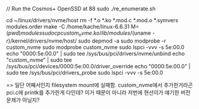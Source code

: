 // Run the Cosmos+ OpenSSD at 88
sudo ./re_enumerate.sh

cd ~/linux/drivers/nvme/host
rm -f *.o *.ko *.mod.c *.mod.o *.symvers modules.order
make -C /home/kache/linux-6.6.31 M=$(pwd) modules
sudo cp custom_nvme.ko /lib/modules/$(uname -r)/kernel/drivers/nvme/host/
sudo depmod -a
sudo modprobe -r custom_nvme
sudo modprobe custom_nvme
sudo lspci -vvv -s 5e:00.0
echo "0000:5e:00.0" | sudo tee /sys/bus/pci/drivers/nvme/unbind
echo "custom_nvme" | sudo tee /sys/bus/pci/devices/0000:5e:00.0/driver_override
echo "0000:5e:00.0" | sudo tee /sys/bus/pci/drivers_probe
sudo lspci -vvv -s 5e:00.0

=> 일단 어째서인지 filesystem mount에 실패함.
custom_nvme에서 추가한거라곤 pci.c에 printk를 추가한게 다인데?
이거 때문이 아니라 저번에 현선이가 얘기한 버전 문제가 아닐지?
